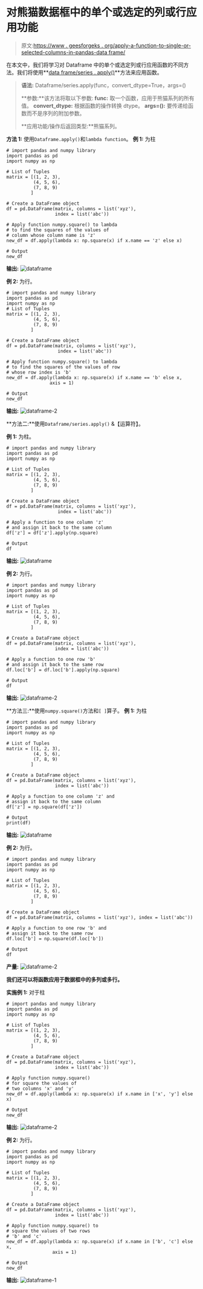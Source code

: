 # 对熊猫数据框中的单个或选定的列或行应用功能

> 原文:[https://www . geesforgeks . org/apply-a-function-to-single-or-selected-columns-in-pandas-data frame/](https://www.geeksforgeeks.org/apply-a-function-to-single-or-selected-columns-or-rows-in-pandas-dataframe/)

在本文中，我们将学习对 Dataframe 中的单个或选定列或行应用函数的不同方法。我们将使用**[data frame/series . apply()](https://www.geeksforgeeks.org/python-pandas-series-apply/)**方法来应用函数。

> **语法:** Dataframe/series.apply(func，convert_dtype=True，args=()
> 
> **参数:**该方法将取以下参数:
> **func:** 取一个函数，应用于熊猫系列的所有值。
> **convert_dtype:** 根据函数的操作转换 dtype。
> **args=():** 要传递给函数而不是序列的附加参数。
> 
> **应用功能/操作后返回类型:**熊猫系列。

**方法 1:** 使用`Dataframe.apply()`和`lambda function`。
**例 1:** 为柱

```
# import pandas and numpy library
import pandas as pd
import numpy as np

# List of Tuples
matrix = [(1, 2, 3),
          (4, 5, 6),
          (7, 8, 9)
         ]

# Create a DataFrame object
df = pd.DataFrame(matrix, columns = list('xyz'), 
                  index = list('abc'))

# Apply function numpy.square() to lambda
# to find the squares of the values of 
# column whose column name is 'z'
new_df = df.apply(lambda x: np.square(x) if x.name == 'z' else x)

# Output
new_df
```

**输出:**
![dataframe](img/f55770aabaf0ce009405114b2eae6f96.png)

**例 2:** 为行。

```
# import pandas and numpy library
import pandas as pd
import numpy as np
# List of Tuples
matrix = [(1, 2, 3),
          (4, 5, 6),
          (7, 8, 9)
         ]

# Create a DataFrame object
df = pd.DataFrame(matrix, columns = list('xyz'), 
                   index = list('abc'))

# Apply function numpy.square() to lambda 
# to find the squares of the values of row
# whose row index is 'b'
new_df = df.apply(lambda x: np.square(x) if x.name == 'b' else x, 
                axis = 1)

# Output
new_df
```

**输出:**
![dataframe-2](img/f0aac0c01bd8067f39a51ae066e44692.png)

**方法二:**使用`Dataframe/series.apply()` &【运算符】。

**例 1:** 为柱。

```
# import pandas and numpy library
import pandas as pd
import numpy as np

# List of Tuples
matrix = [(1, 2, 3),
          (4, 5, 6),
          (7, 8, 9)
         ]

# Create a DataFrame object
df = pd.DataFrame(matrix, columns = list('xyz'), 
                   index = list('abc'))

# Apply a function to one column 'z'
# and assign it back to the same column 
df['z'] = df['z'].apply(np.square)

# Output
df
```

**输出:**
![dataframe](img/f55770aabaf0ce009405114b2eae6f96.png)

**例 2:** 为行。

```
# import pandas and numpy library
import pandas as pd
import numpy as np

# List of Tuples
matrix = [(1, 2, 3),
          (4, 5, 6),
          (7, 8, 9)
         ]

# Create a DataFrame object
df = pd.DataFrame(matrix, columns = list('xyz'), 
                  index = list('abc'))

# Apply a function to one row 'b' 
# and assign it back to the same row 
df.loc['b'] = df.loc['b'].apply(np.square)

# Output
df
```

**输出:**
![dataframe-2](img/f0aac0c01bd8067f39a51ae066e44692.png)

**方法三:**使用`numpy.square()`方法和`[ ]`算子。
**例 1:** 为柱

```
# import pandas and numpy library
import pandas as pd
import numpy as np

# List of Tuples
matrix = [(1, 2, 3),
          (4, 5, 6),
          (7, 8, 9)
         ]

# Create a DataFrame object
df = pd.DataFrame(matrix, columns = list('xyz'), 
                  index = list('abc'))

# Apply a function to one column 'z' and 
# assign it back to the same column 
df['z'] = np.square(df['z'])

# Output
print(df)
```

**输出:**
![dataframe](img/f55770aabaf0ce009405114b2eae6f96.png)

**例 2:** 为行。

```
# import pandas and numpy library
import pandas as pd
import numpy as np

# List of Tuples
matrix = [(1, 2, 3),
          (4, 5, 6),
          (7, 8, 9)
         ]

# Create a DataFrame object
df = pd.DataFrame(matrix, columns = list('xyz'), index = list('abc'))

# Apply a function to one row 'b' and 
# assign it back to the same row
df.loc['b'] = np.square(df.loc['b'])

# Output
df
```

**产量:**
![dataframe-2](img/f0aac0c01bd8067f39a51ae066e44692.png)

**我们还可以将函数应用于数据框中的多列或多行。**

**实施例 1:** 对于柱

```
# import pandas and numpy library
import pandas as pd
import numpy as np

# List of Tuples
matrix = [(1, 2, 3),
          (4, 5, 6),
          (7, 8, 9)
         ]

# Create a DataFrame object
df = pd.DataFrame(matrix, columns = list('xyz'), 
                  index = list('abc'))

# Apply function numpy.square() 
# for square the values of
# two columns 'x' and 'y' 
new_df = df.apply(lambda x: np.square(x) if x.name in ['x', 'y'] else x)

# Output
new_df
```

**输出:**
![dataframe-2](img/910a83d78689e16fc406241539e64d7d.png)

**例 2:** 为行。

```
# import pandas and numpy library
import pandas as pd
import numpy as np

# List of Tuples
matrix = [(1, 2, 3),
          (4, 5, 6),
          (7, 8, 9)
         ]

# Create a DataFrame object
df = pd.DataFrame(matrix, columns = list('xyz'),
                  index = list('abc'))

# Apply function numpy.square() to 
# square the values of two rows 
# 'b' and 'c'
new_df = df.apply(lambda x: np.square(x) if x.name in ['b', 'c'] else x,
                 axis = 1)

# Output
new_df
```

**输出:**
![dataframe-1](img/8a066dda192eefc3bf4dba0e379371be.png)